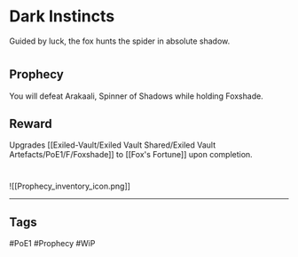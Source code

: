 # Dark Instincts
Guided by luck, the fox hunts the spider in absolute shadow.
#
## Prophecy
You will defeat Arakaali, Spinner of Shadows while holding Foxshade.
## Reward
Upgrades [[Exiled-Vault/Exiled Vault Shared/Exiled Vault Artefacts/PoE1/F/Foxshade]] to [[Fox's Fortune]] upon completion. 

#
![[Prophecy_inventory_icon.png]]

---
## Tags
#PoE1 
#Prophecy
#WiP 